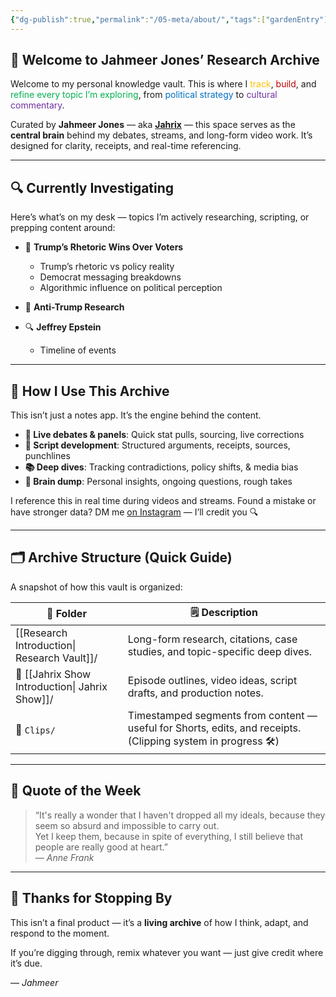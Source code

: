 ```yaml
---
{"dg-publish":true,"permalink":"/05-meta/about/","tags":["gardenEntry"],"created":"2025-06-27T00:43:00.791-04:00","updated":"2025-08-11T09:02:21.483-04:00"}
---
```


## 👋 Welcome to Jahmeer Jones’ Research Archive

Welcome to my personal knowledge vault. This is where I <span style="color:rgb(255, 192, 0)">track</span>, <span style="color:rgb(192, 0, 0)">build</span>, and <span style="color:rgb(0, 176, 80)">refine every topic I’m exploring</span>, from <span style="color:rgb(0, 112, 192)">political strategy</span> to <span style="color:rgb(112, 48, 160)">cultural commentary</span>.

Curated by **Jahmeer Jones** — aka [**Jahrix**](https://www.youtube.com/@JahrixYT) — this space serves as the **central brain** behind my debates, streams, and long-form video work. It’s designed for clarity, receipts, and real-time referencing.

---

## 🔍 Currently Investigating

Here’s what’s on my desk — topics I’m actively researching, scripting, or prepping content around:

- 🧠 **Trump’s Rhetoric Wins Over Voters**  
  - Trump’s rhetoric vs policy reality  
  - Democrat messaging breakdowns  
  - Algorithmic influence on political perception  

- 🍊 **Anti-Trump Research**  

- 🔍 **Jeffrey Epstein**  
  - Timeline of events  

---

## 🎥 How I Use This Archive

This isn’t just a notes app. It’s the engine behind the content.

- **💬 Live debates & panels**: Quick stat pulls, sourcing, live corrections 
- **📜 Script development**: Structured arguments, receipts, sources, punchlines  
- **📚 Deep dives**: Tracking contradictions, policy shifts, & media bias  
- **🧠 Brain dump**: Personal insights, ongoing questions, rough takes  

I reference this in real time during videos and streams. Found a mistake or have stronger data? DM me [on Instagram](https://www.instagram.com/ineireti/) — I’ll credit you 🔍

---

## 🗂️ Archive Structure (Quick Guide)

A snapshot of how this vault is organized:

| 📁 Folder                                    | 🗒️ Description                                                                                                   |
|---------------------------------------------|------------------------------------------------------------------------------------------------------------------|
| [[Research Introduction\| Research Vault]]/  | Long-form research, citations, case studies, and topic-specific deep dives.                                     |
| 📁 [[Jahrix Show Introduction\| Jahrix Show]]/| Episode outlines, video ideas, script drafts, and production notes.                                             |
| 📁 `Clips/`                                  | Timestamped segments from content — useful for Shorts, edits, and receipts. (Clipping system in progress 🛠️)    |

---

## 🧠 Quote of the Week

> “It's really a wonder that I haven't dropped all my ideals, because they seem so absurd and impossible to carry out.  
> Yet I keep them, because in spite of everything, I still believe that people are really good at heart.”  
> — *Anne Frank*

---

## 🙏 Thanks for Stopping By

This isn’t a final product — it’s a **living archive** of how I think, adapt, and respond to the moment.  

If you’re digging through, remix whatever you want — just give credit where it’s due.

— *Jahmeer*
